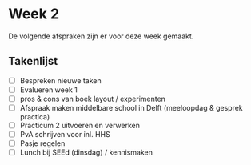 # Week 2
De volgende afspraken zijn er voor deze week gemaakt.

## Takenlijst
- [ ] Bespreken nieuwe taken
- [ ] Evalueren week 1
- [ ] pros & cons van boek layout / experimenten
- [ ] Afspraak maken middelbare school in Delft (meeloopdag & gesprek practica)
- [ ] Practicum 2 uitvoeren en verwerken
- [ ] PvA schrijven voor inl. HHS
- [ ] Pasje regelen
- [ ] Lunch bij SEEd (dinsdag) / kennismaken
